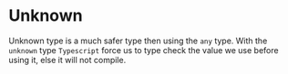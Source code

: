 # Unknown

Unknown type is a much safer type then using the `any` type.
With the `unknown` type `Typescript` force us to type check the value we use before using it, else it will not compile.
